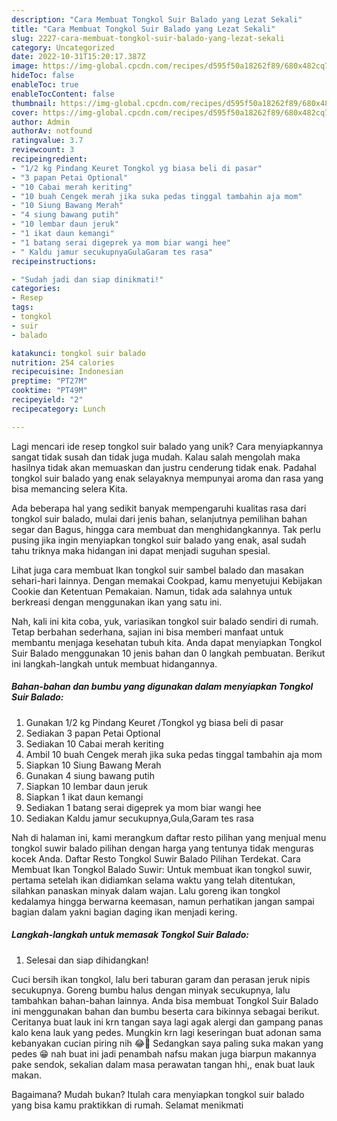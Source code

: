 ```yaml
---
description: "Cara Membuat Tongkol Suir Balado yang Lezat Sekali"
title: "Cara Membuat Tongkol Suir Balado yang Lezat Sekali"
slug: 2227-cara-membuat-tongkol-suir-balado-yang-lezat-sekali
category: Uncategorized
date: 2022-10-31T15:20:17.387Z
image: https://img-global.cpcdn.com/recipes/d595f50a18262f89/680x482cq70/tongkol-suir-balado-foto-resep-utama.jpg
hideToc: false
enableToc: true
enableTocContent: false
thumbnail: https://img-global.cpcdn.com/recipes/d595f50a18262f89/680x482cq70/tongkol-suir-balado-foto-resep-utama.jpg
cover: https://img-global.cpcdn.com/recipes/d595f50a18262f89/680x482cq70/tongkol-suir-balado-foto-resep-utama.jpg
author: Admin
authorAv: notfound
ratingvalue: 3.7
reviewcount: 3
recipeingredient:
- "1/2 kg Pindang Keuret Tongkol yg biasa beli di pasar"
- "3 papan Petai Optional"
- "10 Cabai merah keriting"
- "10 buah Cengek merah jika suka pedas tinggal tambahin aja mom"
- "10 Siung Bawang Merah"
- "4 siung bawang putih"
- "10 lembar daun jeruk"
- "1 ikat daun kemangi"
- "1 batang serai digeprek ya mom biar wangi hee"
- " Kaldu jamur secukupnyaGulaGaram tes rasa"
recipeinstructions:

- "Sudah jadi dan siap dinikmati!"
categories:
- Resep
tags:
- tongkol
- suir
- balado

katakunci: tongkol suir balado 
nutrition: 254 calories
recipecuisine: Indonesian
preptime: "PT27M"
cooktime: "PT49M"
recipeyield: "2"
recipecategory: Lunch

---
```





Lagi mencari ide resep tongkol suir balado yang unik? Cara menyiapkannya sangat tidak susah dan tidak juga mudah. Kalau salah mengolah maka hasilnya tidak akan memuaskan dan justru cenderung tidak enak. Padahal tongkol suir balado yang enak selayaknya mempunyai aroma dan rasa yang bisa memancing selera Kita.





Ada beberapa hal yang sedikit banyak mempengaruhi kualitas rasa dari tongkol suir balado, mulai dari jenis bahan, selanjutnya pemilihan bahan segar dan Bagus, hingga cara membuat dan menghidangkannya. Tak perlu pusing jika ingin menyiapkan tongkol suir balado yang enak,      asal sudah tahu triknya maka hidangan ini dapat menjadi suguhan spesial.














Lihat juga cara membuat Ikan tongkol suir sambel balado dan masakan sehari-hari lainnya. Dengan memakai Cookpad, kamu menyetujui Kebijakan Cookie dan Ketentuan Pemakaian. Namun, tidak ada salahnya untuk berkreasi dengan menggunakan ikan yang satu ini.






Nah, kali ini kita coba, yuk, variasikan tongkol suir balado sendiri di rumah. Tetap berbahan sederhana, sajian ini bisa memberi manfaat untuk membantu menjaga kesehatan tubuh kita. Anda dapat menyiapkan Tongkol Suir Balado menggunakan 10 jenis bahan dan 0 langkah pembuatan. Berikut ini langkah-langkah untuk membuat hidangannya.

<!--inarticleads1-->

##### Bahan-bahan dan bumbu yang digunakan dalam menyiapkan Tongkol Suir Balado:

1. Gunakan 1/2 kg Pindang Keuret /Tongkol yg biasa beli di pasar
1. Sediakan 3 papan Petai Optional
1. Sediakan 10 Cabai merah keriting
1. Ambil 10 buah Cengek merah jika suka pedas tinggal tambahin aja mom
1. Siapkan 10 Siung Bawang Merah
1. Gunakan 4 siung bawang putih
1. Siapkan 10 lembar daun jeruk
1. Siapkan 1 ikat daun kemangi
1. Sediakan 1 batang serai digeprek ya mom biar wangi hee
1. Sediakan  Kaldu jamur secukupnya,Gula,Garam tes rasa


Nah di halaman ini, kami merangkum daftar resto pilihan yang menjual menu tongkol suwir balado pilihan dengan harga yang tentunya tidak menguras kocek Anda. Daftar Resto Tongkol Suwir Balado Pilihan Terdekat. Cara Membuat Ikan Tongkol Balado Suwir: Untuk membuat ikan tongkol suwir, pertama setelah ikan didiamkan selama waktu yang telah ditentukan, silahkan panaskan minyak dalam wajan. Lalu goreng ikan tongkol kedalamya hingga berwarna keemasan, namun perhatikan jangan sampai bagian dalam yakni bagian daging ikan menjadi kering. 

<!--inarticleads2-->

##### Langkah-langkah untuk memasak Tongkol Suir Balado:


1. Selesai dan siap dihidangkan!

Cuci bersih ikan tongkol, lalu beri taburan garam dan perasan jeruk nipis secukupnya. Goreng bumbu halus dengan minyak secukupnya, lalu tambahkan bahan-bahan lainnya. Anda bisa membuat Tongkol Suir Balado ini menggunakan bahan dan bumbu beserta cara bikinnya sebagai berikut. Ceritanya buat lauk ini krn tangan saya lagi agak alergi dan gampang panas kalo kena lauk yang pedes. Mungkin krn lagi keseringan buat adonan sama kebanyakan cucian piring nih 😂🤭 Sedangkan saya paling suka makan yang pedes 😁 nah buat ini jadi penambah nafsu makan juga biarpun makannya pake sendok, sekalian dalam masa perawatan tangan hhi,, enak buat lauk makan. 

Bagaimana? Mudah bukan? Itulah cara menyiapkan tongkol suir balado yang bisa kamu praktikkan di rumah. Selamat menikmati

